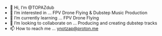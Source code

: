 - 👋 Hi, I’m @TOPAZdub
- 👀 I’m interested in ... FPV Drone Flying & Dubstep Music Production
- 🌱 I’m currently learning ... FPV Drone Flying
- 💞️ I’m looking to collaborate on ... Producing and creating dubstep tracks
- 📫 How to reach me ... ynotzap@proton.me

<!---
TOPAZdub/TOPAZdub is a ✨ special ✨ repository because its `README.md` (this file) appears on your GitHub profile.
You can click the Preview link to take a look at your changes.
--->
